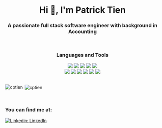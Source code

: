<h1 align="center">Hi 👋, I'm Patrick Tien</h1>
<h3 align="center">A passionate full stack software engineer with background in Accounting</h3>

</br>
<h3 align="center">Languages and Tools</h3>
<div align='center' width=100%>
<img src="https://img.shields.io/badge/JavaScript-F7DF1E.svg?style=for-the-badge&logo=JavaScript&logoColor=black" />
<img src="https://img.shields.io/badge/Python-3776AB.svg?style=for-the-badge&logo=Python&logoColor=white" />
<img src="https://img.shields.io/badge/HTML5-E34F26.svg?style=for-the-badge&logo=HTML5&logoColor=white" />
<img src="https://img.shields.io/badge/CSS3-1572B6.svg?style=for-the-badge&logo=CSS3&logoColor=white" />
<img src="https://img.shields.io/badge/Amazon%20S3-569A31.svg?style=for-the-badge&logo=Amazon-S3&logoColor=white" />
</div>

<div align='center' width=100%>
<img src="https://img.shields.io/badge/React-61DAFB.svg?style=for-the-badge&logo=React&logoColor=black" />
<img src="https://img.shields.io/badge/PostgreSQL-4169E1.svg?style=for-the-badge&logo=PostgreSQL&logoColor=white" />
<img src="https://img.shields.io/badge/Git-F05032.svg?style=for-the-badge&logo=Git&logoColor=white" />
<img src="https://img.shields.io/badge/GitHub-181717.svg?style=for-the-badge&logo=GitHub&logoColor=white" />
<img src="https://img.shields.io/badge/MongoDB-47A248.svg?style=for-the-badge&logo=MongoDB&logoColor=white" />
<img src="https://img.shields.io/badge/Django-092E20.svg?style=for-the-badge&logo=Django&logoColor=white" />
</div>

</br>
<p align="center">
</p>

<p><img align="left" src="https://github-readme-stats.vercel.app/api/top-langs?username=cptien&show_icons=true&locale=en&layout=compact" alt="cptien" /></p>

<p>&nbsp;<img align="center" src="https://github-readme-stats.vercel.app/api?username=cptien&show_icons=true&locale=en" alt="cptien" /></p>


</br>
<h3 align="left">You can find me at:</h3>

[![Linkedin: LinkedIn](https://img.shields.io/badge/linkedin-%230077B5.svg?style=for-the-badge&logo=linkedin&logoColor=white)](https://www.linkedin.com/in/cheng-pei-tien/)

